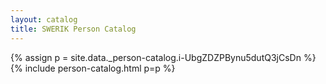 ```yaml
---
layout: catalog
title: SWERIK Person Catalog
---
```

{% assign p = site.data._person-catalog.i-UbgZDZPBynu5dutQ3jCsDn %}
{% include person-catalog.html p=p %}

